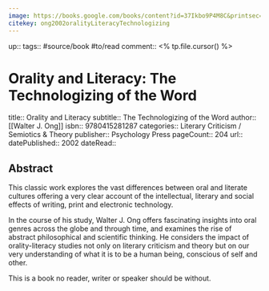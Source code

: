 ```yaml
---
image: https://books.google.com/books/content?id=37Ikbo9P4M8C&printsec=frontcover&img=1&imgtk=AFLRE71Q6h-jaib6yuQMH9sotwVFmrxp5Z3JW5j9ud2agG5l7v_2WPdMfGAHvZ-kuRgnHxJUHhCspmSAeqnh7DPJXzRmIYy6rkW08FnAqf2LNegpdG50LPOhYhImkMxAUSplG7Aofrb8&source=gbs_api
citekey: ong2002oralityLiteracyTechnologizing
---
```


up:: 
tags:: #source/book #to/read 
comment:: <% tp.file.cursor() %>

# Orality and Literacy: The Technologizing of the Word

title:: Orality and Literacy
subtitle:: The Technologizing of the Word
author:: [[Walter J. Ong]]
isbn:: 9780415281287
categories:: Literary Criticism / Semiotics & Theory
publisher:: Psychology Press
pageCount:: 204
url::
datePublished:: 2002
dateRead:: 

## Abstract 

This classic work explores the vast differences between oral and literate cultures offering a very clear account of the intellectual, literary and social effects of writing, print and electronic technology.

In the course of his study, Walter J. Ong offers fascinating insights into oral genres across the globe and through time, and examines the rise of abstract philosophical and scientific thinking. He considers the impact of orality-literacy studies not only on literary criticism and theory but on our very understanding of what it is to be a human being, conscious of self and other.

This is a book no reader, writer or speaker should be without.

